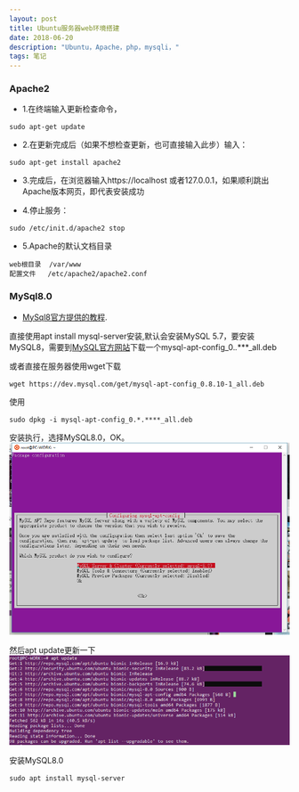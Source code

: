 ```yaml
---
layout: post
title: Ubuntu服务器web环境搭建
date: 2018-06-20
description: "Ubuntu，Apache，php，mysqli，"
tags: 笔记   
---
```



### Apache2
- 1.在终端输入更新检查命令，
```text
sudo apt-get update
```
- 2.在更新完成后（如果不想检查更新，也可直接输入此步）输入：
```text
sudo apt-get install apache2
```

- 3.完成后，在浏览器输入https://localhost 或者127.0.0.1，如果顺利跳出Apache版本网页，即代表安装成功

- 4.停止服务：
```text
sudo /etc/init.d/apache2 stop
```

- 5.Apache的默认文档目录
```text
web根目录  /var/www
配置文件   /etc/apache2/apache2.conf
```

### MySql8.0

- [MySql8官方提供的教程](https://dev.mysql.com/doc/mysql-apt-repo-quick-guide/en/).

直接使用apt install mysql-server安装,默认会安装MySQL 5.7，要安装MySQL8，需要到[MySQL官方网站](http://dev.mysql.com/downloads/repo/apt/)下载一个mysql-apt-config_0.*.****_all.deb

或者直接在服务器使用wget下载
```text
wget https://dev.mysql.com/get/mysql-apt-config_0.8.10-1_all.deb
```
使用
```text
sudo dpkg -i mysql-apt-config_0.*.****_all.deb
```
安装执行，选择MySQL8.0，OK。<br>
![](/images/posts/server/ub-mysql.png)

然后apt update更新一下<br>
![](/images/posts/server/apt-update.png)

安装MySQL8.0
```text
sudo apt install mysql-server
```
